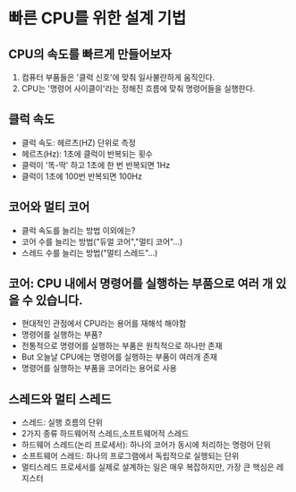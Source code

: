# 빠른 CPU를 위한 설계 기법

## CPU의 속도를 빠르게 만들어보자
1. 컴퓨터 부품들은 '클럭 신호'에 맞춰 일사불란하게 움직인다.
2. CPU는 '명령어 사이클이'라는 정해진 흐름에 맞춰 명령어들을 실행한다.

## 클럭 속도
- 클럭 속도: 헤르츠(HZ) 단위로 측정
- 헤르츠(Hz): 1초에 클럭이 반복되는 횟수
- 클럭이 '똑-딱' 하고 1초에 한 번 반복되면 1Hz
- 클럭이 1초에 100번 반복되면 100Hz

## 코어와 멀티 코어
- 클럭 속도를 늘리는 방법 이외에는?
- 코어 수를 늘리는 방법("듀얼 코어","멀티 코어"...)
- 스레드 수를 늘리는 방법("멀티 스레드"...)

## 코어: CPU 내에서 명령어를 실행하는 부품으로 여러 개 있을 수 있습니다.
- 현대적인 관점에서 CPU라는 용어를 재해석 해야함
- 명령어를 실행하는 부품?
- 전통적으로 명령어를 실행하는 부품은 원칙적으로 하나만 존재
- But 오늘날 CPU에는 명령어를 실행하는 부품이 여러개 존재
- 명령어를 실행하는 부품을 코어라는 용어로 사용

## 스레드와 멀티 스레드
- 스레드: 실행 흐름의 단위
- 2가지 종류 하드웨어적 스레드,소프트웨어적 스레드
- 하드웨어 스레드(논리 프로세서): 하나의 코어가 동시에 처리하는 명령어 단위
- 소프트웨어 스레드: 하나의 프로그램에서 독립적으로 실행되는 단위
- 멀티스레드 프로세서를 실제로 설계하는 일은 매우 복잡하지만, 가장 큰 핵심은 레지스터
